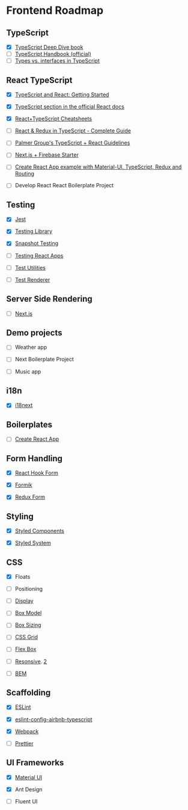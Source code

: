 # Frontend Roadmap

## TypeScript

- [x] [TypeScript Deep Dive book](https://basarat.gitbook.io/typescript/)
- [ ] [TypeScript Handbook (official)](https://www.typescriptlang.org/docs/handbook/basic-types.html)
- [ ] [Types vs. interfaces in TypeScript](https://blog.logrocket.com/types-vs-interfaces-in-typescript/)

## React TypeScript

- [x] [TypeScript and React: Getting Started](https://fettblog.eu/typescript-react/getting-started/)
- [x] [TypeScript section in the official React docs](https://reactjs.org/docs/static-type-checking.html#typescript)
- [x] [React+TypeScript Cheatsheets](https://github.com/typescript-cheatsheets/react-typescript-cheatsheet)
- [ ] [React & Redux in TypeScript - Complete Guide](https://github.com/piotrwitek/react-redux-typescript-guide)
- [ ] [Palmer Group's TypeScript + React Guidelines](https://github.com/formik/typescript)
- [ ] [Next.js + Firebase Starter](https://github.com/rwieruch/nextjs-firebase-authentication)
- [ ] [Create React App example with Material-UI, TypeScript, Redux and Routing](https://github.com/innFactory/create-react-app-material-typescript-redux)
- [ ] Develop React React Boilerplate Project


## Testing

- [x] [Jest](https://jestjs.io/)
- [x] [Testing Library](https://testing-library.com/docs/intro)
- [x] [Snapshot Testing](https://jestjs.io/docs/en/snapshot-testing)
- [ ] [Testing React Apps](https://jestjs.io/docs/en/tutorial-react)
- [ ] [Test Utilities](https://reactjs.org/docs/test-utils.html)
- [ ] [Test Renderer](https://reactjs.org/docs/test-renderer.html)


## Server Side Rendering

- [ ] [Next.js](https://nextjs.org/learn/basics/create-nextjs-app)


## Demo projects

- [ ] Weather app
- [ ] Next Boilerplate Project
- [ ] Music app


## i18n

- [x] [i18next](https://www.i18next.com/)


## Boilerplates

- [ ] [Create React App](https://create-react-app.dev/)


## Form Handling

- [x] [React Hook Form](https://react-hook-form.com/get-started)
- [x] [Formik](https://jaredpalmer.com/formik)
- [x] [Redux Form](https://redux-form.com/)


## Styling

- [x] [Styled Components](https://styled-components.com/)
- [x] [Styled System](https://styled-system.com/getting-started)


## CSS

- [x] Floats
- [ ] Positioning
- [ ] [Display](https://css-tricks.com/almanac/properties/d/display/)
- [ ] [Box Model](https://css-tricks.com/the-css-box-model/)
- [ ] [Box Sizing](https://css-tricks.com/box-sizing/)
- [ ] [CSS Grid](https://css-tricks.com/getting-started-css-grid/)
- [ ] [Flex Box](https://css-tricks.com/snippets/css/a-guide-to-flexbox/)
- [ ] [Resonsive](https://hankchizljaw.com/wrote/create-a-responsive-grid-layout-with-no-media-queries-using-css-grid/). [2](https://css-tricks.com/the-difference-between-responsive-and-adaptive-design/)
- [ ] [BEM](https://css-tricks.com/bem-101/)


## Scaffolding

- [x] [ESLint](https://eslint.org/docs/user-guide/getting-started)
- [x] [eslint-config-airbnb-typescript](https://github.com/iamturns/eslint-config-airbnb-typescript)
- [x] [Webpack](https://webpack.js.org/concepts/)
- [ ] [Prettier](https://prettier.io/)


## UI Frameworks

- [x] [Material UI](https://material-ui.com/getting-started/installation/)
- [x] Ant Design
- [ ] Fluent UI



